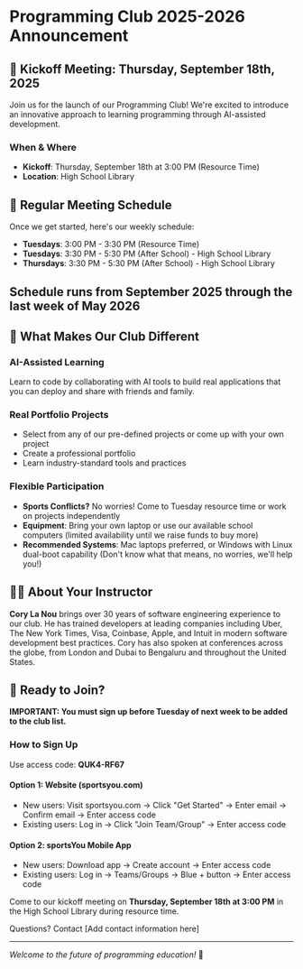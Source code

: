 # Programming Club 2025-2026 Announcement

## 🚀 Kickoff Meeting: Thursday, September 18th, 2025

Join us for the launch of our Programming Club! We're excited to introduce an innovative approach to learning programming through AI-assisted development.

### When & Where

- **Kickoff**: Thursday, September 18th at 3:00 PM (Resource Time)
- **Location**: High School Library

## 📅 Regular Meeting Schedule

Once we get started, here's our weekly schedule:

- **Tuesdays**:  3:00 PM - 3:30 PM (Resource Time)
- **Tuesdays**:  3:30 PM - 5:30 PM (After School) - High School Library
- **Thursdays**: 3:30 PM - 5:30 PM (After School) - High School Library

## Schedule runs from September 2025 through the last week of May 2026

## 🎯 What Makes Our Club Different

### AI-Assisted Learning

Learn to code by collaborating with AI tools to build real applications that you can deploy and share with friends and family.

### Real Portfolio Projects

- Select from any of our pre-defined projects or come up with your own project
- Create a professional portfolio
- Learn industry-standard tools and practices

### Flexible Participation

- **Sports Conflicts?** No worries! Come to Tuesday resource time or work on projects independently
- **Equipment**: Bring your own laptop or use our available school computers (limited availability until we raise funds to buy more)
- **Recommended Systems**: Mac laptops preferred, or Windows with Linux dual-boot capability (Don't know what that means, no worries, we'll help you!)

## 👨‍🏫 About Your Instructor

**Cory La Nou** brings over 30 years of software engineering experience to our club. He has trained developers at leading companies including Uber, The New York Times, Visa, Coinbase, Apple, and Intuit in modern software development best practices. Cory has also spoken at conferences across the globe, from London and Dubai to Bengaluru and throughout the United States.

## 🚀 Ready to Join?

**IMPORTANT: You must sign up before Tuesday of next week to be added to the club list.**

### How to Sign Up

Use access code: **QUK4-RF67**

#### Option 1: Website (sportsyou.com)

- New users: Visit sportsyou.com → Click "Get Started" → Enter email → Confirm email → Enter access code
- Existing users: Log in → Click "Join Team/Group" → Enter access code

#### Option 2: sportsYou Mobile App

- New users: Download app → Create account → Enter access code
- Existing users: Log in → Teams/Groups → Blue + button → Enter access code

Come to our kickoff meeting on **Thursday, September 18th at 3:00 PM** in the High School Library during resource time.

Questions? Contact [Add contact information here]

---

*Welcome to the future of programming education!* 🎉
